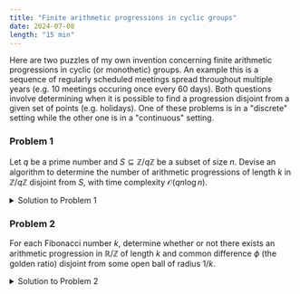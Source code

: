 ```yaml
---
title: "Finite arithmetic progressions in cyclic groups"
date: 2024-07-08
length: "15 min"
---
```


Here are two puzzles of my own invention concerning finite arithmetic progressions in cyclic (or monothetic) groups. An example this is a sequence of regularly scheduled meetings spread throughout multiple years (e.g. 10 meetings occuring once every 60 days)<!--more-->. Both questions involve determining when it is possible to find a progression disjoint from a given set of points (e.g. holidays). One of these problems is in a "discrete" setting while the other one is in a "continuous" setting.

<div class="border border-black pl-4 pr-4 pb-4 mb-8">

### Problem 1

Let $q$ be a prime number and $S \subseteq \mathbb Z / q \mathbb Z$ be a subset of size $n$. Devise an algorithm to determine the number of arithmetic progressions of length $k$ in $\mathbb Z / q \mathbb Z$ disjoint from $S$, with time complexity $\mathscr O (qn \log n)$.

</div>

<details class="mb-8">
<summary class="font-bold hover:underline cursor-pointer mb-4">Solution to Problem 1</summary>
<!-- have to be followed by an empty line! -->

For each $\Delta \in \mathbb{Z} q / \mathbb{Z}^\times$, we find the number of arithmetic progressions disjoint from $S$ of length $k$, with common difference $\Delta$, which we denote by $\nu_{k, \Delta}(S)$. When $\Delta = 0$, the number of constant arithmetic progressions disjoint from $S$ is simply $q - \abs{S}$.

Otherwise, note that multiplication by $\Delta^{-1}$ is an isomorphism of $\mathbb{Z}/q\mathbb{Z}$ taking an arithmetic progression with common difference $\Delta$ to a progression with common difference $1$. It follows that $\nu_{k, \Delta}(S) = \nu_{k,1}(\Delta^{-1} S)$, which is the number of contiguous subsets of length $k$ disjoint from $\Delta^{-1} S$. To calculate this, we write $\Delta^{-1} S = \{s_1, \ldots, s_n\}$, where each $s_i$ is a representative in $\{0, \ldots , q-1\}$ such that $s_1 < \cdots < s_n$, and let $\delta_i$ be the smallest positive integer such that $s_{i+1} = \delta_{i} + s_i$, taking indices modulo $n$. Then

$$
\nu_{k,\Delta}(S) = \nu_{k,1}(\{s_1, \ldots, s_{n}\}) =  \sum_{i=1}^{n} \max(\delta_{i} - k, 0).
$$

The time complexity of an algorithm following this procedure is $\mathscr{O}(q \cdot n \log n)$, since there are $q-1$ remaining values of $\Delta$ to iterate over, and for each value of $\Delta$, one must

1. sort $\Delta^{-1} S$, requiring at most $\mathscr{O}(n \log n)$ operations, and
2. compute $\nu_{k,1}(\Delta^{-1} S)$ using the given sum, requiring $\mathscr{O}(n)$ operations.

A potential implementation of this algorithm in Python is the following:

```python
def delta(a, b, q):
    return q if a == b else (a - b + q) % q

def nu(k, q, S):
    total = q - len(S)
    if k > 1:
        for d in range(1, q):
            dS = sorted([d * s for s in S])
            total += sum([max((delta(dS[(i + 1) % len(S)], dS[i], q) - k, 0)) for i in range(len(S))])
    return total
```

</details>

<div class="border border-black pl-4 pr-4 pb-4 mb-8">

### Problem 2

For each Fibonacci number $k$, determine whether or not there exists an arithmetic progression in $\mathbb{R}/\mathbb{Z}$ of length $k$ and common difference $\phi$ (the golden ratio) disjoint from some open ball of radius $1/k$.

</div>

<details class="mb-8">
<summary class="font-bold hover:underline cursor-pointer mb-4">Solution to Problem 2</summary>
<!-- have to be followed by an empty line! -->

The answer is **no.**

Let $F_n$ denote the $n$th Fibonacci number, and $I = B_{2/F_n}(x)$ be an arbitrary open ball of radius $\frac{1}{F_n}$. We show that any arithmetic progression with length $F_n$ and common difference $\phi$ must intersect $I$ at some point.

Given such a progression $(a_j)_{j=0}^{F_n-1}$, consider the progression $(b_j)_{j=0}^{F_n-1}$ given by $b_j = a_0 + j \cdot \frac{F_{n+1}}{F_n}$. Since $F_{n}$ and $F_{n+1}$ are relatively prime, we have

$$
    \{b_0, \ldots, b_{F_n - 1}\} = b_{\hspace{0.3pt}0} + \big\langle \tfrac{F_{n+1}}{F_n} \big\rangle = b_{\hspace{0.3pt}0} + \big\langle \tfrac{1}{F_n} \big\rangle.
$$

It follows that we can cover the circle with intervals of length $1/F_n$ centered at each element, that is,

$$
    \mathbb{R}/\mathbb{Z} = \bigcup_{k = 1}^{F_n} \overline{B_{1/F_n}}\big(\tfrac{k}{F_n}\big) = \bigcup_{k = 1}^{F_n} \overline{B_{1/F_n}}\big(b_{\hspace{0.3pt}0} + \tfrac{k}{F_n}\big) = \bigcup_{j = 1}^{F_n} \overline{B_{1/F_n}}\left(b_j\right)
$$

Hence, the center $x$ must lie in an interval $\overline{B_{1/F_n}}\left(b_j\right)$. Note that the successive ratio $\phi_n = F_{n+1}/F_n$ of Fibonacci numbers approximates $\phi$ very well, in the sense that

$$
    \left|\phi - \phi_n\right| = \lim_{m \to \infty} \left|\frac{F_{m+1}}{F_m} - \frac{F_{n+1}}{F_n}\right| = \lim_{m \to \infty} \left|\frac{F_{m+1}F_{n} - F_{n+1}F_m}{F_mF_n} \right| = \lim_{m \to \infty} \left| \frac{F_{m-n}}{F_m F_n} \right| = \frac{1}{\phi^{n}F_n} < \frac{1}{F_n^2\sqrt{5}}.
$$

Thus $d(a_j, b_j) \leq  |a_j - b_j| \leq j|\phi - \phi_n| \leq \frac{1}{F_n\sqrt{5}}$. Finally, by the triangle inequality, we must have

$$
    d(a_j, x) \leq d(a_j, b_j) + d(x, b_j) \leq \frac{1}{F_n\sqrt{5}} + \frac{1}{2F_n} < 2.
$$

Hence $a_j \in I$. Therefore, any arithmetic progression of length $F_n$ with common difference $\phi$ must intersect $I$ at some point.

</details>
